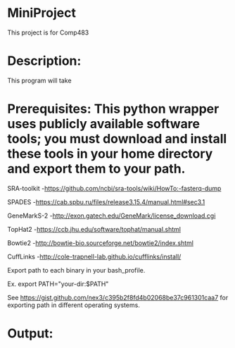 # MiniProject
This project is for Comp483

# Description:

This program will take 


# Prerequisites: This python wrapper uses publicly available software tools; you must download and install these tools in your home directory and export them to your path. 

SRA-toolkit 
-https://github.com/ncbi/sra-tools/wiki/HowTo:-fasterq-dump

SPADES 
-https://cab.spbu.ru/files/release3.15.4/manual.html#sec3.1

GeneMarkS-2 
-http://exon.gatech.edu/GeneMark/license_download.cgi

TopHat2
-https://ccb.jhu.edu/software/tophat/manual.shtml

Bowtie2
-http://bowtie-bio.sourceforge.net/bowtie2/index.shtml

CuffLinks
-http://cole-trapnell-lab.github.io/cufflinks/install/

Export path to each binary in your bash_profile.

Ex. export PATH="your-dir:$PATH"

See https://gist.github.com/nex3/c395b2f8fd4b02068be37c961301caa7 for exporting path in different operating systems.


# Output:
